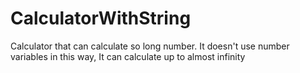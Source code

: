 # CalculatorWithString
Calculator that can calculate so long number. It doesn't use number variables in this way, It can calculate up to almost infinity
